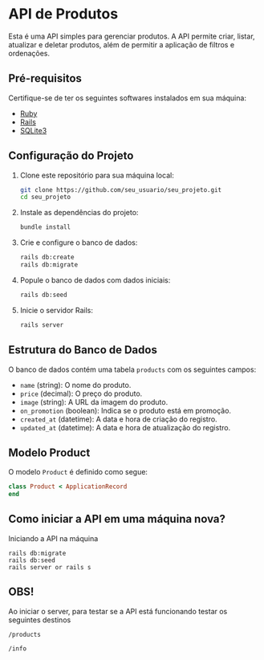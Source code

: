 # API de Produtos

Esta é uma API simples para gerenciar produtos. A API permite criar, listar, atualizar e deletar produtos, além de permitir a aplicação de filtros e ordenações.

## Pré-requisitos

Certifique-se de ter os seguintes softwares instalados em sua máquina:

- [Ruby](https://www.ruby-lang.org/en/)
- [Rails](https://rubyonrails.org/)
- [SQLite3](https://www.sqlite.org/)

## Configuração do Projeto

1. Clone este repositório para sua máquina local:

    ```sh
    git clone https://github.com/seu_usuario/seu_projeto.git
    cd seu_projeto
    ```

2. Instale as dependências do projeto:

    ```sh
    bundle install
    ```

3. Crie e configure o banco de dados:

    ```sh
    rails db:create
    rails db:migrate
    ```

4. Popule o banco de dados com dados iniciais:

    ```sh
    rails db:seed
    ```

5. Inicie o servidor Rails:

    ```sh
    rails server
    ```

## Estrutura do Banco de Dados

O banco de dados contém uma tabela `products` com os seguintes campos:

- `name` (string): O nome do produto.
- `price` (decimal): O preço do produto.
- `image` (string): A URL da imagem do produto.
- `on_promotion` (boolean): Indica se o produto está em promoção.
- `created_at` (datetime): A data e hora de criação do registro.
- `updated_at` (datetime): A data e hora de atualização do registro.

## Modelo Product

O modelo `Product` é definido como segue:

```ruby
class Product < ApplicationRecord
end
```
## Como iniciar a API em uma máquina nova?
Iniciando a API na máquina
```
rails db:migrate
rails db:seed
rails server or rails s
```

## OBS!
Ao iniciar o server, para testar se a API está funcionando testar os seguintes destinos
```
/products

/info
```
